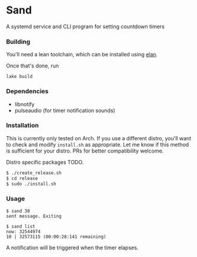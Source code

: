 # Sand
A systemd service and CLI program for setting countdown timers

### Building
You'll need a lean toolchain, which can be installed using [elan](https://github.com/leanprover/elan). 

Once that's done, run
```
lake build
```
### Dependencies
- libnotify
- pulseaudio (for timer notification sounds)

### Installation

This is currently only tested on Arch. If you use a different distro, you'll 
want to check and modify `install.sh` as appropriate. Let me know if this 
method is sufficient for your distro. PRs for better compatibility welcome. 

Distro specific packages TODO.

```bash
$ ./create_release.sh
$ cd release
$ sudo ./install.sh
```

### Usage
```
$ sand 30
sent message. Exiting

$ sand list
now: 32544974
10 | 32573115 (00:00:28:141 remaining)
```
A notification will be triggered when the timer elapses.
